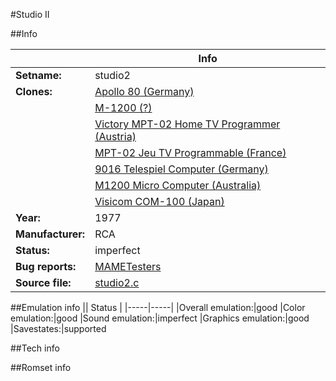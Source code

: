 #Studio II

##Info

||Info|
|-----|-----|
|**Setname:**|studio2
|**Clones:**|[Apollo 80 (Germany)](apollo80.md)
||[M-1200 (?)](cm1200.md)
||[Victory MPT-02 Home TV Programmer (Austria)](mpt02.md)
||[MPT-02 Jeu TV Programmable (France)](mpt02h.md)
||[9016 Telespiel Computer (Germany)](mtc9016.md)
||[M1200 Micro Computer (Australia)](shmc1200.md)
||[Visicom COM-100 (Japan)](visicom.md)
|**Year:**|1977
|**Manufacturer:**|RCA
|**Status:**|imperfect
|**Bug reports:**|[MAMETesters](http://mametesters.org/view_all_set.php?type=1&temporary=y&search=studio2.c)
|**Source file:**|[studio2.c](https://github.com/mamedev/mame/blob/master/src/mess/drivers/studio2.c)

##Emulation info
|| Status |
|-----|-----|
|Overall emulation:|good
|Color emulation:|good
|Sound emulation:|imperfect
|Graphics emulation:|good
|Savestates:|supported

##Tech info

##Romset info

<!--- START OF EDITED COMMENT DO NOT TOUCH TEXT ABOVE-->
